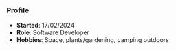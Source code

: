 ### Profile 
- **Started**: 17/02/2024
- **Role**: Software Developer
- **Hobbies**: Space, plants/gardening, camping outdoors